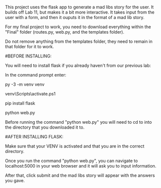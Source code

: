 This project uses the flask app to generate a mad libs story for the user. It builds off Lab 11, but makes it a bit more interactive.
It takes input from the user with a form, and then it ouputs it in the format of a mad lib story. 


For my final project to work, you need to download everything within the "Final" folder (routes.py, web.py, and the templates folder).

Do not remove anything from the templates folder, they need to remain in that folder for it to work. 

#BEFORE INSTALLING:

You will need to install flask if you already haven't from our previous lab:

In the command prompt enter:

py -3 -m venv venv

venv\Scripts\activate.ps1

pip install flask

python web.py

Before running the command "python web.py" you will need to cd to into the directory that you downloaded it to.

#AFTER INSTALLING FLASK:

Make sure that your VENV is activated and that you are in the correct directory.

Once you run the command "python web.py", you can navigate to localhost:5000 in your web browser and it will ask you to input information. 

After that, click submit and the mad libs story will appear with the answers you gave. 
